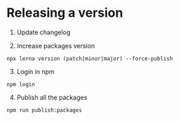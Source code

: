 # Releasing a version

1. Update changelog

2. Increase packages version

```
npx lerna version (patch|minor|major) --force-publish
```

3. Login in npm 

```
npm login
```

4. Publish all the packages

```
npm run publish:packages
```